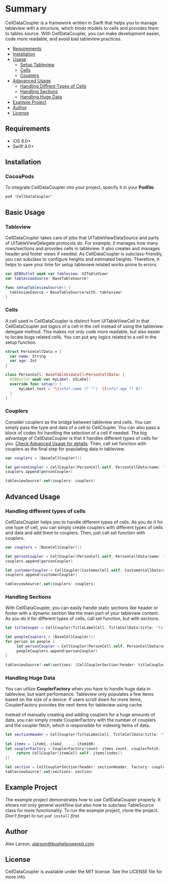 # Summary

CellDataCoupler is a framework written in Swift that helps you to manage tableview with a structure, which binds models to cells and provides them to tables source. With CellDataCoupler, you can make development easier, code more readable, and avoid bad tableview practices.  


* [Requirements](#requirements)
* [Installation](#installation)
* [Usage](#basic-usage)
  * [Setup Tableview](#tableview)
  * [Cells](#cells)
  * [Couplers](#couplers)
* [Adavanced Usage](#advanced-usage)
  * [Handling Diffrent Types of Cells](#handling-diffrent-types-of-cells)
  * [Handling Sections](#handling-sections)
  * [Handling Huge Data](#handling-huge-data)
* [Example Project](#example-project)
* [Author](#author)
* [License](#license)


## Requirements
* iOS 8.0+
* Swift 4.0+

## Installation
### CocoaPods
To integrate CellDataCoupler into your project, specify it in your  **Podfile**.

```swift
pod 'CellDataCoupler'
```

## Basic Usage
### Tableview
  CellDataCoupler takes care of jobs that UITableViewDataSource and parts of UITableViewDelegate protocols do. For example, it manages how many rows/sections and provides cells in tableview. It also creates and manages header and footer views if needed. As CellDataCoupler is subclass-friendly, you can subclass to configure heights and estimated heights. Therefore, it helps to save your time for setup tableview related works prone to errors.  
  
  ```swift
  var @IBOutlet weak var tableview: UITableView!
  var tableviewSource: BaseTableSource? 

  func setupTableviewSource() {
    tableviewSource = BaseTableSource(with: tableview)
  }
  ```
  
### Cells  
 A cell used in CellDataCoupler is distinct from UITableViewCell in that CellDataCoupler put logics of a cell in the cell instead of using the tableview delegate method. This makes not only code more readable, but also easier to locate bugs related cells. You can put any logics related to a cell in the setup function. 
  
  ```swift
  struct PersonCellData = {
    var name: String
    var age: Int
  }
  ```
  
  ```swift
  class PersonCell: BaseTableViewCell<PersonCellData> {
    @IBOutlet weak var myLabel: UILabel!
    override func setup() {
        myLabel.text = "\(info?.name ?? "")  \(info?.age ?? 0)"
    }
  }
  ```

### Couplers 
 Consider couplers as the bridge between tableview and cells. You can simply pass the type and data of a cell to CellCoupler. You can also pass a block of codes for handling the selection of a cell if needed. The big advantage of CellDataCoupler is that it handles different types of cells for you. [Check Advanced Usage for details](#advanced-usage). Then, call set function with couplers as the final step for populating data in tableview. 
  
  ```swift
  var couplers = [BaseCellCoupler]()
  
  let personCoupler = CellCoupler(PersonCell.self, PersonCellData(name: "Mary", age: 28), didSelect: nil)
  couplers.append(personCoupler)
  
  tableviewSource?.set(couplers: couplers)   
  ``` 

## Advanced Usage
### Handling different types of cells
 CellDataCoupler helps you to handle different types of cells. As you do it for one type of cell, you can simply create couplers with different types of cells and data and add them to couplers. Then, just call set function with couplers. 
 
 ```swift
 var couplers = [BaseCellCoupler]()
 
 let personCoupler = CellCoupler(PersonCell.self, PersonCellData(name: "Smith", age: 34), didSelect: nil)
 couplers.append(personCoupler)
 
 let customerCoupler = CellCoupler(CustomerCell.self, CustomerCellData(customerName: "Mitch", age: 27), didSelect: nil)
 couplers.append(customerCoupler)
 
 tableviewSource?.set(couplers: couplers)
 ```

### Handling Sections
  With CellDataCoupler, you can easily handle static sections like header or footer with a dynamic section like the main part of your tableview content. As you do it for different types of cells, call set function, but with sections. 
  
  ```swift 
  let titleCouper = CellCoupler(TitleLabelCell, TitleCellData(title: "title"), didSelect: nil)
  
  let peopleCouplers = [BaseCellCoupler]()
  for person in people {
       let personCoupler = CellCoupler(PersonCell.self, PersonCellData(name: "Pio", age: 17), didSelect: nil)
       peopleCouplers.append(personCoupler)
  }
  
  tableviewSource?.set(sections: [CellCouplerSection(header: titleCoupler, couplers: peopleCouplers)])
  
  ```
  
### Handling Huge Data
 You can utilize **CouplerFactory** when you have to handle huge data in tableview, but want performance. Tableview only populates a few items based on the size of a device. If users scroll down for more items, CouplerFactory provides the next items for tableview using cache. 
 
 Instead of manually creating and adding couplers for a huge amounts of data, you can simply create CouplerFactory with the number of couplers and the coupler fetch, which is responsible for indexing items of data. 
 
 ```swift
 let sectionHeader = CellCoupler(TitleLabelCell, TitleCellData(title: "title"), didSelect: nil)
  
 let itmes = [item1, item2, ..., item100]
 let couplerFactory = CouplerFactory(count: itmes.count, couplerFetch: { (index) -> BaseCellCoupler in
      return CellCoupler(itemCell.self, items[index])
 })
 
 let section = CellCouplerSection(header: sectionHeader, factory: couplerFactory)
 tableviewSource?.set(sections: section) 
 ```

## Example Project
The example project demonstrates how to use CellDataCoupler properly. It shows not only general workflow but also how to subclass TableSource class for more functionality. To run the example project, clone the project. *Don't forget to run ``` pod install ``` first*. 

## Author
Alex Larson, alarson@bushelpowered.com

## License 
CellDataCoupler is available under the MIT license. See the LICENSE file for more info.


